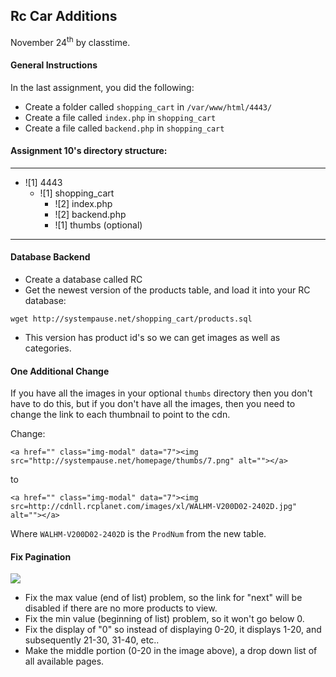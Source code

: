 ## Rc Car Additions
November 24<sup>th</sup> by classtime.

#### General Instructions

In the last assignment, you did the following:

- Create a folder called `shopping_cart` in `/var/www/html/4443/`
- Create a file called `index.php` in `shopping_cart`
- Create a file called `backend.php` in `shopping_cart`

#### Assignment 10's directory structure: 

-----
- ![1] 4443
	- ![1] shopping_cart
	    - ![2] index.php
	    - ![2] backend.php
	    - ![1] thumbs (optional)
	   
------

#### Database Backend

- Create a database called RC
- Get the newest version of the products table, and load it into your RC database:
```
wget http://systempause.net/shopping_cart/products.sql
```
- This version has product id's so we can get images as well as categories.

#### One Additional Change

If you have all the images in your optional `thumbs` directory then you don't have to do this, but if you don't have all the images, then you need to change the link to each thumbnail to point to the cdn.

Change:

```
<a href="" class="img-modal" data="7"><img src="http://systempause.net/homepage/thumbs/7.png" alt=""></a>
```
to

```
<a href="" class="img-modal" data="7"><img src=http://cdnll.rcplanet.com/images/xl/WALHM-V200D02-2402D.jpg" alt=""></a>
```

Where `WALHM-V200D02-2402D` is the `ProdNum` from the new table.

#### Fix Pagination

![](http://f.cl.ly/items/2e0d14262R403u0v3v0q/Screenshot%202014-11-17%2011.31.37.png)

- Fix the max value (end of list) problem, so the link for "next" will be disabled if there are no more products to view.
- Fix the min value (beginning of list) problem, so it won't go below 0.
- Fix the display of "0" so instead of displaying 0-20, it displays 1-20, and subsequently 21-30, 31-40, etc..
- Make the middle portion (0-20 in the image above), a drop down list of all available pages.






